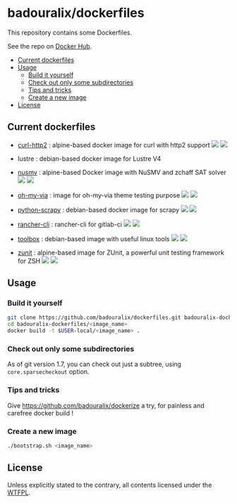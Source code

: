 # badouralix/dockerfiles

This repository contains some Dockerfiles.

See the repo on [Docker Hub](https://hub.docker.com/u/badouralix/).

- [Current dockerfiles](#current-dockerfiles)
- [Usage](#usage)
  - [Build it yourself](#build-it-yourself)
  - [Check out only some subdirectories](#check-out-only-some-subdirectories)
  - [Tips and tricks](#tips-and-tricks)
  - [Create a new image](#create-a-new-image)
- [License](#license)

## Current dockerfiles

- [curl-http2](https://hub.docker.com/r/badouralix/curl-http2/) : alpine-based docker image for curl with http2 support
[![](https://images.microbadger.com/badges/version/badouralix/curl-http2.svg)](https://microbadger.com/images/badouralix/curl-http2 "Get your own version badge on microbadger.com")
[![](https://images.microbadger.com/badges/image/badouralix/curl-http2.svg)](https://microbadger.com/images/badouralix/curl-http2 "Get your own image badge on microbadger.com")

- lustre : debian-based docker image for Lustre V4

- [nusmv](https://hub.docker.com/r/badouralix/curl-http2/) : alpine-based Docker image with NuSMV and zchaff SAT solver
[![](https://images.microbadger.com/badges/version/badouralix/nusmv.svg)](https://microbadger.com/images/badouralix/nusmv "Get your own version badge on microbadger.com")
[![](https://images.microbadger.com/badges/image/badouralix/nusmv.svg)](https://microbadger.com/images/badouralix/nusmv "Get your own image badge on microbadger.com")

- [oh-my-via](https://hub.docker.com/r/badouralix/oh-my-via/) : image for oh-my-via theme testing purpose
[![](https://images.microbadger.com/badges/version/badouralix/oh-my-via.svg)](https://microbadger.com/images/badouralix/oh-my-via "Get your own version badge on microbadger.com")
[![](https://images.microbadger.com/badges/image/badouralix/oh-my-via.svg)](https://microbadger.com/images/badouralix/oh-my-via "Get your own image badge on microbadger.com")

- [python-scrapy](https://hub.docker.com/r/badouralix/python-scrapy/) : debian-based docker image for scrapy
[![](https://images.microbadger.com/badges/version/badouralix/python-scrapy.svg)](https://microbadger.com/images/badouralix/python-scrapy "Get your own version badge on microbadger.com")
[![](https://images.microbadger.com/badges/image/badouralix/python-scrapy.svg)](https://microbadger.com/images/badouralix/python-scrapy "Get your own image badge on microbadger.com")

- [rancher-cli](https://hub.docker.com/r/badouralix/rancher-cli/) : rancher-cli for gitlab-ci
[![](https://images.microbadger.com/badges/version/badouralix/rancher-cli.svg)](https://microbadger.com/images/badouralix/rancher-cli "Get your own version badge on microbadger.com")
[![](https://images.microbadger.com/badges/image/badouralix/rancher-cli.svg)](https://microbadger.com/images/badouralix/rancher-cli "Get your own image badge on microbadger.com")

- [toolbox](https://hub.docker.com/r/badouralix/toolbox/) : debian-based image with useful linux tools
[![](https://images.microbadger.com/badges/version/badouralix/toolbox.svg)](https://microbadger.com/images/badouralix/toolbox "Get your own version badge on microbadger.com")
[![](https://images.microbadger.com/badges/image/badouralix/toolbox.svg)](https://microbadger.com/images/badouralix/toolbox "Get your own image badge on microbadger.com")

- [zunit](https://hub.docker.com/r/badouralix/zunit/) : alpine-based image for ZUnit, a powerful unit testing framework for ZSH
[![](https://images.microbadger.com/badges/version/badouralix/zunit.svg)](https://microbadger.com/images/badouralix/zunit "Get your own version badge on microbadger.com")
[![](https://images.microbadger.com/badges/image/badouralix/zunit.svg)](https://microbadger.com/images/badouralix/zunit "Get your own image badge on microbadger.com")

## Usage

### Build it yourself

```bash
git clone https://github.com/badouralix/dockerfiles.git badouralix-dockerfiles
cd badouralix-dockerfiles/<image_name>
docker build -t $USER-local/<image_name> .
```

### Check out only some subdirectories

As of git version 1.7, you can check out just a subtree, using `core.sparsecheckout` option.

### Tips and tricks

Give <https://github.com/badouralix/dockerize> a try, for painless and carefree docker build !

### Create a new image

```bash
./bootstrap.sh <image_name>
```

## License

Unless explicitly stated to the contrary, all contents licensed under the [WTFPL](LICENSE).
